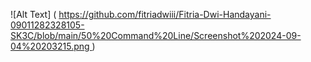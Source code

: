 ![Alt Text] ( https://github.com/fitriadwiii/Fitria-Dwi-Handayani-09011282328105-SK3C/blob/main/50%20Command%20Line/Screenshot%202024-09-04%20203215.png )

